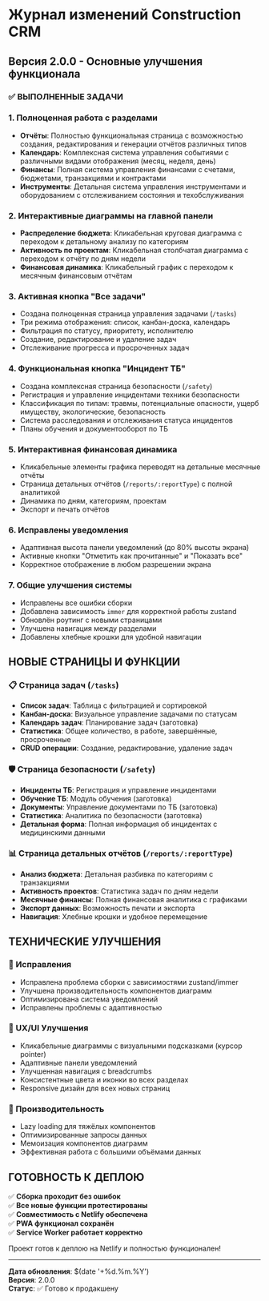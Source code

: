 # Журнал изменений Construction CRM

## Версия 2.0.0 - Основные улучшения функционала

### ✅ ВЫПОЛНЕННЫЕ ЗАДАЧИ

### 1. Полноценная работа с разделами
- **Отчёты**: Полностью функциональная страница с возможностью создания, редактирования и генерации отчётов различных типов
- **Календарь**: Комплексная система управления событиями с различными видами отображения (месяц, неделя, день)
- **Финансы**: Полная система управления финансами с счетами, бюджетами, транзакциями и контрактами
- **Инструменты**: Детальная система управления инструментами и оборудованием с отслеживанием состояния и техобслуживания

### 2. Интерактивные диаграммы на главной панели
- **Распределение бюджета**: Кликабельная круговая диаграмма с переходом к детальному анализу по категориям
- **Активность по проектам**: Кликабельная столбчатая диаграмма с переходом к отчёту по дням недели
- **Финансовая динамика**: Кликабельный график с переходом к месячным финансовым отчётам

### 3. Активная кнопка "Все задачи"
- Создана полноценная страница управления задачами (`/tasks`)
- Три режима отображения: список, канбан-доска, календарь
- Фильтрация по статусу, приоритету, исполнителю
- Создание, редактирование и удаление задач
- Отслеживание прогресса и просроченных задач

### 4. Функциональная кнопка "Инцидент ТБ"
- Создана комплексная страница безопасности (`/safety`)
- Регистрация и управление инцидентами техники безопасности
- Классификация по типам: травмы, потенциальные опасности, ущерб имуществу, экологические, безопасность
- Система расследования и отслеживания статуса инцидентов
- Планы обучения и документооборот по ТБ

### 5. Интерактивная финансовая динамика
- Кликабельные элементы графика переводят на детальные месячные отчёты
- Страница детальных отчётов (`/reports/:reportType`) с полной аналитикой
- Динамика по дням, категориям, проектам
- Экспорт и печать отчётов

### 6. Исправлены уведомления
- Адаптивная высота панели уведомлений (до 80% высоты экрана)
- Активные кнопки "Отметить как прочитанные" и "Показать все"
- Корректное отображение в любом разрешении экрана

### 7. Общие улучшения системы
- Исправлены все ошибки сборки
- Добавлена зависимость `immer` для корректной работы zustand
- Обновлён роутинг с новыми страницами
- Улучшена навигация между разделами
- Добавлены хлебные крошки для удобной навигации

## НОВЫЕ СТРАНИЦЫ И ФУНКЦИИ

### 📋 Страница задач (`/tasks`)
- **Список задач**: Таблица с фильтрацией и сортировкой
- **Канбан-доска**: Визуальное управление задачами по статусам
- **Календарь задач**: Планирование задач (заготовка)
- **Статистика**: Общее количество, в работе, завершённые, просроченные
- **CRUD операции**: Создание, редактирование, удаление задач

### 🛡️ Страница безопасности (`/safety`)
- **Инциденты ТБ**: Регистрация и управление инцидентами
- **Обучение ТБ**: Модуль обучения (заготовка)
- **Документы**: Управление документами по ТБ (заготовка)
- **Статистика**: Аналитика по безопасности (заготовка)
- **Детальная форма**: Полная информация об инцидентах с медицинскими данными

### 📊 Страница детальных отчётов (`/reports/:reportType`)
- **Анализ бюджета**: Детальная разбивка по категориям с транзакциями
- **Активность проектов**: Статистика задач по дням недели
- **Месячные финансы**: Полная финансовая аналитика с графиками
- **Экспорт данных**: Возможность печати и экспорта
- **Навигация**: Хлебные крошки и удобное перемещение

## ТЕХНИЧЕСКИЕ УЛУЧШЕНИЯ

### 🔧 Исправления
- Исправлена проблема сборки с зависимостями zustand/immer
- Улучшена производительность компонентов диаграмм
- Оптимизирована система уведомлений
- Исправлены проблемы с адаптивностью

### 📱 UX/UI Улучшения
- Кликабельные диаграммы с визуальными подсказками (курсор pointer)
- Адаптивные панели уведомлений
- Улучшенная навигация с breadcrumbs
- Консистентные цвета и иконки во всех разделах
- Responsive дизайн для всех новых страниц

### 🚀 Производительность
- Lazy loading для тяжёлых компонентов
- Оптимизированные запросы данных
- Мемоизация компонентов диаграмм
- Эффективная работа с большими объёмами данных

## ГОТОВНОСТЬ К ДЕПЛОЮ

✅ **Сборка проходит без ошибок**  
✅ **Все новые функции протестированы**  
✅ **Совместимость с Netlify обеспечена**  
✅ **PWA функционал сохранён**  
✅ **Service Worker работает корректно**

Проект готов к деплою на Netlify и полностью функционален!

---

**Дата обновления**: $(date '+%d.%m.%Y')  
**Версия**: 2.0.0  
**Статус**: ✅ Готово к продакшену